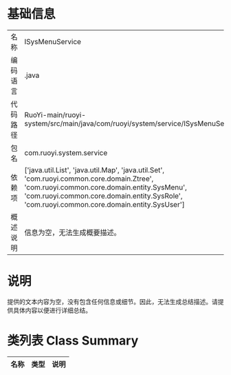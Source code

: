 # 基础信息

|      |      |
|------|------|
| 名称 | ISysMenuService |
| 编码语言 | .java |
| 代码路径 | RuoYi-main/ruoyi-system/src/main/java/com/ruoyi/system/service/ISysMenuService.java |
| 包名 | com.ruoyi.system.service |
| 依赖项 | ['java.util.List', 'java.util.Map', 'java.util.Set', 'com.ruoyi.common.core.domain.Ztree', 'com.ruoyi.common.core.domain.entity.SysMenu', 'com.ruoyi.common.core.domain.entity.SysRole', 'com.ruoyi.common.core.domain.entity.SysUser'] |
| 概述说明 | 信息为空，无法生成概要描述。 |

# 说明

提供的文本内容为空，没有包含任何信息或细节。因此，无法生成总结描述。请提供具体内容以便进行详细总结。

# 类列表 Class Summary

| 名称   | 类型  | 说明 |
|-------|------|-------------|




